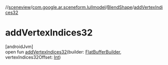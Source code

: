 //[sceneview](../../../index.md)/[com.google.ar.sceneform.lullmodel](../index.md)/[BlendShape](index.md)/[addVertexIndices32](add-vertex-indices32.md)

# addVertexIndices32

[androidJvm]\
open fun [addVertexIndices32](add-vertex-indices32.md)(builder: [FlatBufferBuilder](../../com.google.flatbuffers/-flat-buffer-builder/index.md), vertexIndices32Offset: [Int](https://kotlinlang.org/api/latest/jvm/stdlib/kotlin/-int/index.html))
